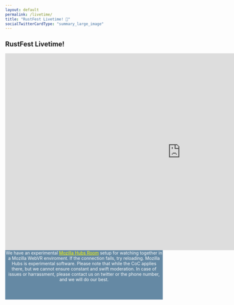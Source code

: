 ```yaml
---
layout: default
permalink: /livetime/
title: "RustFest Livetime! 🎦"
socialTwitterCardType: "summary_large_image"
---
```


<style>
.popout {
  padding-bottom: 0;
}

.popout~div {
  background: #6589a4;
  color: white;
}
.popout~div a {
  color: yellow;
}

.popout~div p {
  max-width: 48em;
  margin: auto;
  padding-bottom: 1em;
}

.popout~div:last-of-type {
  padding-bottom: 3em;
}
</style>

<div class='popout'>
  <section>
    <h1>RustFest Livetime!</h1>
  </section>
</div>

<div style="text-align: center;">
<iframe width="1120" height="630" src="https://www.youtube-nocookie.com/embed/olMMEQfO0Vw" frameborder="0" allow="accelerometer; autoplay; encrypted-media; gyroscope; picture-in-picture" allowfullscreen></iframe>


<p>We have an experimental <a href="https://hubs.mozilla.com/xziCEhN/rustfest-livestream/">Mozilla Hubs Room</a> setup for watching together in a Mozilla WebVR enviroment. If the connection fails, try reloading. Mozilla Hubs is experimental software. Please note that while the CoC applies there, but we cannot ensure constant and swift moderation. In case of issues or harrassment, please contact us on twitter or the phone number, and we will do our best.</p>

</div>


<!--
<div>

<p>If you enjoy the stream, consider a <a href="https://ti.to/asquera-event-ug/rustfest-rome-2018/">Diversity Fund donation</a>. They will be used to fund people coming to the next conference!</p>


<p>Videos will be released soon after the conference.</p>

<p>Thank you to <a href="https://www.rrbone.net/">RRBone</a> and <a href="https://c3voc.de/">the C3VOC</a> for making this happen!</p>
</div>
-->
